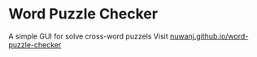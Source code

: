 # Word Puzzle Checker

A simple GUI for solve cross-word puzzels
Visit [nuwanj.github.io/word-puzzle-checker](https://nuwanj.github.io/word-puzzle-checker/)

